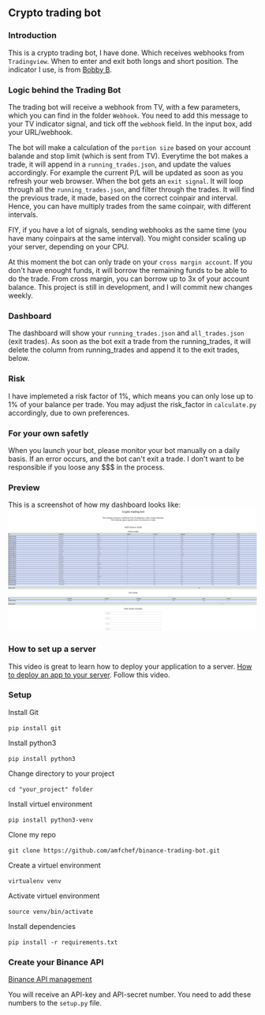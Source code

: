 ## Crypto trading bot

### Introduction
This is a crypto trading bot, I have done. Which receives webhooks from `Tradingview`.
When to enter and exit both longs and short position. The indicator I use, is from
[Bobby B](https://www.youtube.com/channel/UCs6gG84TWU2M4YqzdjoM0tQ).

### Logic behind the Trading Bot
The trading bot will receive a webhook from TV, with a few parameters, which you can find in the folder `Webhook`. 
You need to add this message to your TV indicator signal, and tick off the `webhook` field. In the input box, 
add your URL/webhook.

The bot will make a calculation of the `portion size` based on your account balande and stop limit (which is sent from TV).
Everytime the bot makes a trade, it will append in a `running_trades.json`, and update the values accordingly.
For example the current P/L will be updated as soon as you refresh your web browser.
When the bot gets an `exit signal`. It will loop through all the `running_trades.json`, and filter through the trades.
It will find the previous trade, it made, based on the correct coinpair and interval.
Hence, you can have multiply trades from the same coinpair, with different intervals.

FIY, if you have a lot of signals, sending webhooks as the same time (you have many coinpairs at the same interval).
You might consider scaling up your server, depending on your CPU.

At this moment the bot can only trade on your `cross margin account`. If you don't have enought funds, it will borrow 
the remaining funds to be able to do the trade. From cross margin, you can borrow up to 3x of your account balance.
This project is still in development, and I will commit new changes weekly.

### Dashboard
The dashboard will show your `running_trades.json` and `all_trades.json` (exit trades). As soon as the bot exit
a trade from the running_trades, it will delete the column from running_trades and append it to the exit trades, below.

### Risk
I have implemeted a risk factor of 1%, which means you can only lose up to 1% of your balance per trade. You may adjust
the risk_factor in `calculate.py` accordingly, due to own preferences.

### For your own safetly
When you launch your bot, please monitor your bot manually on a daily basis. If an error occurs, and the bot can't exit a trade. 
I don't want to be responsible if you loose any $$$ in the process.

### Preview
This is a screenshot of how my dashboard looks like:
![Screenshot of my dashboard](images\image_trade_bot.png)

### How to set up a server
This video is great to learn how to deploy your application to a server.
[How to deploy an app to your server](https://www.youtube.com/watch?v=goToXTC96Co).
Follow this video.


### Setup

Install Git

`pip install git`

Install python3

`pip install python3`

Change directory to your project

`cd "your_project" folder`

Install virtuel environment

`pip install python3-venv`

Clone my repo

`git clone https://github.com/amfchef/binance-trading-bot.git`

Create a virtuel environment

`virtualenv venv` 

Activate virtuel environment

`source venv/bin/activate`

Install dependencies

`pip install -r requirements.txt`


### Create your Binance API
[Binance API management](https://www.binance.com/en/my/settings/api-management)

You will receive an API-key and API-secret number. You need to add these numbers to the `setup.py` file.

